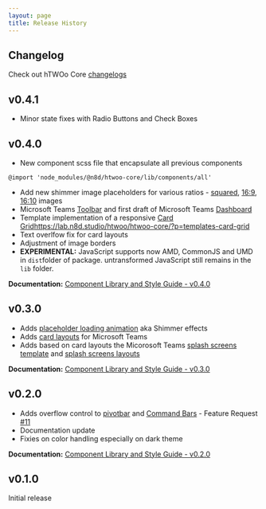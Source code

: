 ```yaml
---
layout: page
title: Release History
---
```


## Changelog

Check out hTWOo Core [changelogs](CHANGELOG-core)

## v0.4.1
- Minor state fixes with Radio Buttons and Check Boxes

## v0.4.0
- New component scss file that encapsulate all previous components
```tsx
@import 'node_modules/@n8d/htwoo-core/lib/components/all'
```
- Add new shimmer image placeholders for various ratios - [squared](https://lab.n8d.studio/htwoo/htwoo-core/?p=atoms-shimmer-squared), [16:9](https://lab.n8d.studio/htwoo/htwoo-core/?p=atoms-shimmer-img-16x9), [16:10](https://lab.n8d.studio/htwoo/htwoo-core/?p=atoms-shimmer-img-16x10) images
- Microsoft Teams [Toolbar](https://lab.n8d.studio/htwoo/htwoo-core/?p=molecules-teams-toolbar) and first draft of Microsoft Teams [Dashboard](https://lab.n8d.studio/htwoo/htwoo-core/?p=templates-teams-dashboard)
- Template implementation of a responsive [Card Grid]()https://lab.n8d.studio/htwoo/htwoo-core/?p=templates-card-grid
- Text overlfow fix for card layouts
- Adjustment of image borders
- **EXPERIMENTAL:** JavaScript supports now AMD, CommonJS and UMD in `dist`folder of package. untransformed JavaScript still remains in the `lib` folder.

**Documentation:** [Component Library and Style Guide - v0.4.0](/htwoo/htwoo-core)

## v0.3.0
- Adds [placeholder loading animation](https://lab.n8d.studio/htwoo/htwoo-core/?p=viewall-atoms-loading) aka Shimmer effects
- Adds [card layouts](https://lab.n8d.studio/htwoo/htwoo-core/?p=organism-teams-splash-card) for Microsoft Teams
- Adds based on card layouts the Micorosoft Teams [splash screens template](https://lab.n8d.studio/htwoo/htwoo-core/?p=templates-teams-splash-screen-multi) and [splash screens layouts](https://lab.n8d.studio/htwoo/htwoo-core/?p=viewall-pages-teams)

**Documentation:** [Component Library and Style Guide - v0.3.0](/htwoo/ver/v0.3.0)

## v0.2.0
- Adds overflow control to [pivotbar](https://lab.n8d.studio/htwoo/htwoo-core/?p=molecules-pivotbar-overflow) and [Command Bars](https://lab.n8d.studio/htwoo/htwoo-core/?p=molecules-cmdbar-overflow) - Feature Request [#11](https://github.com/n8design/htwoo/issues/11)
- Documentation update
- Fixies on color handling especially on dark theme

**Documentation:** [Component Library and Style Guide - v0.2.0](/htwoo/ver/v0.2.0)

## v0.1.0

Initial release